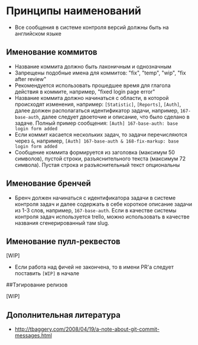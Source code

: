 # Принципы наименований

* Все сообщения в системе контроля версий должны быть на английском языке

## Именование коммитов

* Название коммита должно быть лаконичным и однозначным
* Запрещены подобные имена для коммитов: "fix", "temp", "wip", "fix after review"
* Рекомендуется использовать прошедшее время для глагола действия в коммите, например, "fixed login page error"
* Название коммита должно начинаться с области, в которой происходят изменения, например: `[Statistic]`, `[Reports]`, `[Auth]`, далее должен располагаться идентификатор задачи, например, `167-base-auth`, далее следует двоеточие и описание, что было сделано в задаче. Полный пример сообщения: `[Auth] 167-base-auth: base login form added`
* Если коммит касается нескольких задач, то задачи перечисляются через `&`, например, `[Auth] 167-base-auth & 168-fix-markup: base login form added`
* Сообщение коммита формируется из заголовка (максимум 50 символов), пустой строки, разъяснительного текста (максимум 72 символа). Пустая строка и разъяснительный текст опциональны

## Именование бренчей

* Бренч должен начинаться с идентификатора задачи в системе контроля задач и далее содержать в себе короткое описание задачи из 1-3 слов, например, `167-base-auth`. Если в качестве системы контроля задач используется trello, можно использовать в качестве названия сгенерированный там slug.

## Именование пулл-реквестов

[WIP]
* Если работа над фичей не закончена, то в имени PR'а следует поставить `[WIP]` в начале

##Тэгирование релизов

[WIP]

## Дополнительная литература
* http://tbaggery.com/2008/04/19/a-note-about-git-commit-messages.html